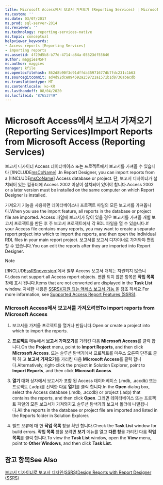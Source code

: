 ```yaml
---
title: Microsoft Access에서 보고서 가져오기 (Reporting Services) | Microsoft Docs
ms.custom: ''
ms.date: 03/07/2017
ms.prod: sql-server-2014
ms.reviewer: ''
ms.technology: reporting-services-native
ms.topic: conceptual
helpviewer_keywords:
- Access reports [Reporting Services]
- importing reports
ms.assetid: 4f29d5b8-b77d-4714-a84a-05523df55646
author: maggiesMSFT
ms.author: maggies
manager: kfile
ms.openlocfilehash: 862d8b90f3c91dffda35971677db7fdc231c1b63
ms.sourcegitcommit: ad4d92dce894592a259721a1571b1d8736abacdb
ms.translationtype: MT
ms.contentlocale: ko-KR
ms.lasthandoff: 08/04/2020
ms.locfileid: "87653749"
---
```

# <a name="import-reports-from-microsoft-access-reporting-services"></a><span data-ttu-id="4d3e3-102">Microsoft Access에서 보고서 가져오기(Reporting Services)</span><span class="sxs-lookup"><span data-stu-id="4d3e3-102">Import Reports from Microsoft Access (Reporting Services)</span></span>
  <span data-ttu-id="4d3e3-103">보고서 디자이너 Access 데이터베이스 또는 프로젝트에서 보고서를 가져올 수 있습니다 [!INCLUDE[msCoName](../includes/msconame-md.md)] .</span><span class="sxs-lookup"><span data-stu-id="4d3e3-103">In Report Designer, you can import reports from a [!INCLUDE[msCoName](../includes/msconame-md.md)] Access database or project.</span></span> <span data-ttu-id="4d3e3-104">단, 보고서 디자이너가 설치되어 있는 컴퓨터에 Access 2002 이상이 설치되어 있어야 합니다.</span><span class="sxs-lookup"><span data-stu-id="4d3e3-104">Access 2002 or a later version must be installed on the same computer on which Report Designer is installed.</span></span>  
  
 <span data-ttu-id="4d3e3-105">가져오기 기능을 사용하면 데이터베이스나 프로젝트 파일의 모든 보고서를 가져옵니다.</span><span class="sxs-lookup"><span data-stu-id="4d3e3-105">When you use the import feature, all reports in the database or project file are imported.</span></span> <span data-ttu-id="4d3e3-106">Access 파일에 보고서가 많이 있을 경우 보고서를 가져올 개별 보고서 프로젝트를 만든 후 주 보고서 프로젝트에서 각 RDL 파일을 열 수 있습니다.</span><span class="sxs-lookup"><span data-stu-id="4d3e3-106">If your Access file contains many reports, you may want to create a separate report project into which to import the reports, and then open the individual RDL files in your main report project.</span></span> <span data-ttu-id="4d3e3-107">보고서를 보고서 디자이너로 가져와야 편집할 수 있습니다.</span><span class="sxs-lookup"><span data-stu-id="4d3e3-107">You can edit the reports after they are imported into Report Designer.</span></span>  
  
> [!NOTE]  
>  [!INCLUDE[ssRSnoversion](../includes/ssrsnoversion-md.md)]<span data-ttu-id="4d3e3-108">에서 일부 Access 보고서 개체는 지원되지 않습니다.</span><span class="sxs-lookup"><span data-stu-id="4d3e3-108">does not support all Access report objects.</span></span> <span data-ttu-id="4d3e3-109">변환 되지 않은 항목은 **작업 목록** 창에 표시 됩니다.</span><span class="sxs-lookup"><span data-stu-id="4d3e3-109">Items that are not converted are displayed in the **Task List** window.</span></span> <span data-ttu-id="4d3e3-110">자세한 내용은 [SSRS&#41;&#40;지원 되는 액세스 보고서 기능 ](../../2014/reporting-services/supported-access-report-features-ssrs.md)을 참조 하세요.</span><span class="sxs-lookup"><span data-stu-id="4d3e3-110">For more information, see [Supported Access Report Features &#40;SSRS&#41;](../../2014/reporting-services/supported-access-report-features-ssrs.md).</span></span>  
  
### <a name="to-import-reports-from-microsoft-access"></a><span data-ttu-id="4d3e3-111">Microsoft Access에서 보고서를 가져오려면</span><span class="sxs-lookup"><span data-stu-id="4d3e3-111">To import reports from Microsoft Access</span></span>  
  
1.  <span data-ttu-id="4d3e3-112">보고서를 가져올 프로젝트를 열거나 만듭니다.</span><span class="sxs-lookup"><span data-stu-id="4d3e3-112">Open or create a project into which to import the reports.</span></span>  
  
2.  <span data-ttu-id="4d3e3-113">**프로젝트** 메뉴에서 **보고서 가져오기**를 가리킨 다음 **Microsoft Access**를 클릭 합니다.</span><span class="sxs-lookup"><span data-stu-id="4d3e3-113">On the **Project** menu, point to **Import Reports**, and then click **Microsoft Access**.</span></span> <span data-ttu-id="4d3e3-114">또는 솔루션 탐색기에서 프로젝트를 마우스 오른쪽 단추로 클릭 하 고 **보고서 가져오기**를 가리킨 다음 **Microsoft Access**를 클릭 합니다.</span><span class="sxs-lookup"><span data-stu-id="4d3e3-114">Alternatively, right-click the project in Solution Explorer, point to **Import Reports**, and then click **Microsoft Access**.</span></span>  
  
3.  <span data-ttu-id="4d3e3-115">**열기** 대화 상자에서 보고서가 포함 된 Access 데이터베이스 (.mdb, .accdb) 또는 프로젝트 (.adp)를 선택한 다음 **열기**를 클릭 합니다.</span><span class="sxs-lookup"><span data-stu-id="4d3e3-115">In the **Open** dialog box, select the Access database (.mdb, .accdb) or project (.adp) that contains the reports, and then click **Open**.</span></span> <span data-ttu-id="4d3e3-116">그러면 데이터베이스 또는 프로젝트 파일의 모든 보고서가 가져와지고 솔루션 탐색기의 보고서 폴더에 나열됩니다.</span><span class="sxs-lookup"><span data-stu-id="4d3e3-116">All the reports in the database or project file are imported and listed in the Reports folder in Solution Explorer.</span></span>  
  
4.  <span data-ttu-id="4d3e3-117">빌드 오류에 대 한 **작업 목록** 창을 확인 합니다.</span><span class="sxs-lookup"><span data-stu-id="4d3e3-117">Check the **Task List** window for build errors.</span></span> <span data-ttu-id="4d3e3-118">**작업 목록** 창을 보려면 **보기** 메뉴를 열고 **다른 창**을 가리킨 다음 **작업 목록**를 클릭 합니다.</span><span class="sxs-lookup"><span data-stu-id="4d3e3-118">To view the **Task List** window, open the **View** menu, point to **Other Windows**, and then click **Task List**.</span></span>  
  
## <a name="see-also"></a><span data-ttu-id="4d3e3-119">참고 항목</span><span class="sxs-lookup"><span data-stu-id="4d3e3-119">See Also</span></span>  
 [<span data-ttu-id="4d3e3-120">보고서 디자이너로 보고서 디자인&#40;SSRS&#41;</span><span class="sxs-lookup"><span data-stu-id="4d3e3-120">Design Reports with Report Designer &#40;SSRS&#41;</span></span>](tools/design-reporting-services-paginated-reports-with-report-designer-ssrs.md)  
  
  
